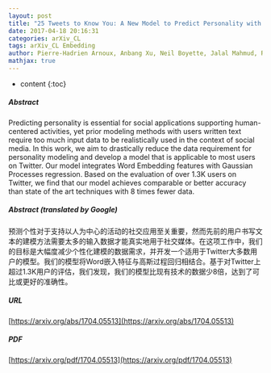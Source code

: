 ```yaml
---
layout: post
title: "25 Tweets to Know You: A New Model to Predict Personality with Social Media"
date: 2017-04-18 20:16:31
categories: arXiv_CL
tags: arXiv_CL Embedding
author: Pierre-Hadrien Arnoux, Anbang Xu, Neil Boyette, Jalal Mahmud, Rama Akkiraju, Vibha Sinha
mathjax: true
---
```


* content
{:toc}

##### Abstract
Predicting personality is essential for social applications supporting human-centered activities, yet prior modeling methods with users written text require too much input data to be realistically used in the context of social media. In this work, we aim to drastically reduce the data requirement for personality modeling and develop a model that is applicable to most users on Twitter. Our model integrates Word Embedding features with Gaussian Processes regression. Based on the evaluation of over 1.3K users on Twitter, we find that our model achieves comparable or better accuracy than state of the art techniques with 8 times fewer data.

##### Abstract (translated by Google)
预测个性对于支持以人为中心的活动的社交应用至关重要，然而先前的用户书写文本的建模方法需要太多的输入数据才能真实地用于社交媒体。在这项工作中，我们的目标是大幅度减少个性化建模的数据需求，并开发一个适用于Twitter大多数用户的模型。我们的模型将Word嵌入特征与高斯过程回归相结合。基于对Twitter上超过1.3K用户的评估，我们发现，我们的模型比现有技术的数据少8倍，达到了可比或更好的准确性。

##### URL
[https://arxiv.org/abs/1704.05513](https://arxiv.org/abs/1704.05513)

##### PDF
[https://arxiv.org/pdf/1704.05513](https://arxiv.org/pdf/1704.05513)

